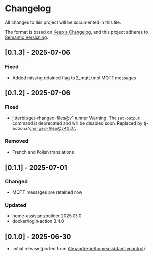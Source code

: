 <!-- https://developers.home-assistant.io/docs/add-ons/presentation#keeping-a-changelog -->
# Changelog

All changes to this project will be documented in this file.

The format is based on [Keep a Changelog](https://keepachangelog.com/en/1.0.0/),
and this project adheres to [Semantic Versioning](https://semver.org/spec/v2.0.0.html).

## [0.1.3] - 2025-07-06

### Fixed
- Added missing retained flag to 2_mqtt.tmpl MQTT messages

## [0.1.2] - 2025-07-06

### Fixed
- jitterbit/get-changed-files@v1 runner Warning: The `set-output` command is deprecated and will be disabled soon. Replaced by tj-actions/changed-files@v46.0.5

### Removed
- French and Polish translations

## [0.1.1] - 2025-07-01

### Changed
- MQTT messages are retained now

### Updated
- home-assistant/builder 2025.03.0
- docker/login-action 3.4.0

## [0.1.0] - 2025-06-30

- Initial release (ported from [Alexandre-io/homeassistant-vcontrol](https://github.com/Alexandre-io/homeassistant-vcontrol))
